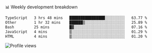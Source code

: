 
📊 Weekly development breakdown
<!--START_SECTION:waka-->

```txt
TypeScript   3 hrs 48 mins   ████████████████░░░░░░░░░   63.77 %
Other        1 hr 32 mins    ██████▒░░░░░░░░░░░░░░░░░░   25.89 %
Bash         25 mins         █▓░░░░░░░░░░░░░░░░░░░░░░░   07.16 %
JavaScript   4 mins          ▒░░░░░░░░░░░░░░░░░░░░░░░░   01.29 %
HTML         4 mins          ▒░░░░░░░░░░░░░░░░░░░░░░░░   01.20 %
```

<!--END_SECTION:waka-->

<img src="https://gpvc.arturio.dev/iqbalfasri" alt="Profile views"/>
